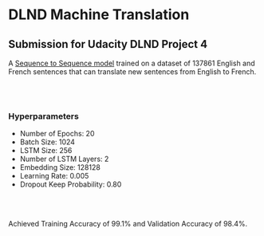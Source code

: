 # DLND Machine Translation

## Submission for Udacity DLND Project 4
A [Sequence to Sequence model](https://www.tensorflow.org/tutorials/seq2seq) trained on a dataset of 137861 English and French sentences that can translate new sentences from English to French.

<br><br>

### Hyperparameters
* Number of Epochs: 20
* Batch Size: 1024
* LSTM Size: 256
* Number of LSTM Layers: 2
* Embedding Size: 128128
* Learning Rate: 0.005
* Dropout Keep Probability: 0.80

<br><br>

Achieved Training Accuracy of 99.1% and Validation Accuracy of 98.4%.
